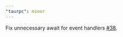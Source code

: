 ```yaml
---
"taurpc": minor
---
```


Fix unnecessary await for event handlers [#38](https://github.com/MatsDK/TauRPC/issues/38).
